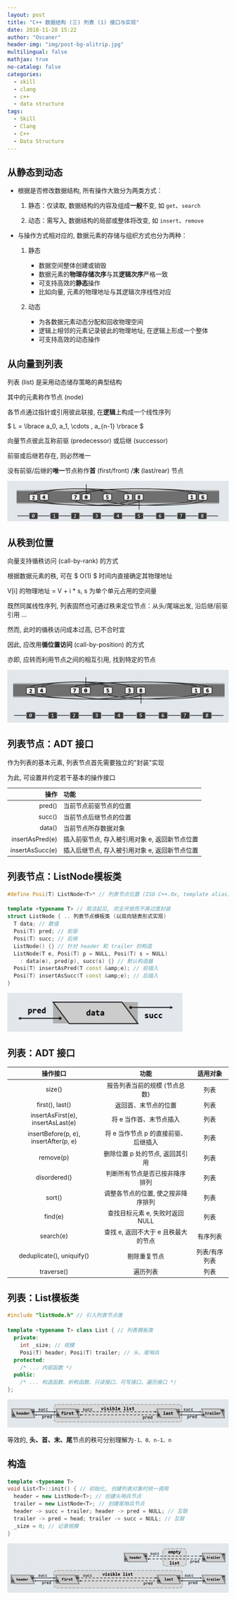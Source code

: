```yaml
---
layout: post
title: "C++ 数据结构 (三) 列表 (1) 接口与实现"
date: 2018-11-28 15:22
author: "Oscaner"
header-img: "img/post-bg-alitrip.jpg"
multilingual: false
mathjax: true
no-catalog: false
categories:
  - skill
  - clang
  - c++
  - data structure
tags:
  - Skill
  - Clang
  - C++
  - Data Structure
---
```


## 从静态到动态

- 根据是否修改数据结构, 所有操作大致分为两类方式：

    1. 静态：仅读取, 数据结构的内容及组成**一般**不变, 如 `get`、`search`

    2. 动态：需写入, 数据结构的局部或整体将改变, 如 `insert`、`remove`

- 与操作方式相对应的, 数据元素的存储与组织方式也分为两种：

    1. 静态

        - 数据空间整体创建或销毁
        - 数据元素的**物理存储次序**与其**逻辑次序**严格一致
        - 可支持高效的**静态**操作
        - 比如向量, 元素的物理地址与其逻辑次序线性对应

    2. 动态

        - 为各数据元素动态分配和回收物理空间
        - 逻辑上相邻的元素记录彼此的物理地址, 在逻辑上形成一个整体
        - 可支持高效的动态操作

## 从向量到列表

列表 (list) 是采用动态储存策略的典型结构

其中的元素称作节点 (node)

各节点通过指针或引用彼此联接, 在**逻辑**上构成一个线性序列

$ L = \lbrace a_0, a_1, \cdots , a_{n-1} \rbrace $

向量节点彼此互称前驱 (predecessor) 或后继 (successor)

前驱或后继若存在, 则必然唯一

没有前驱/后继的**唯一**节点称作**首** (first/front) /**末** (last/rear) 节点

![1.png](/assets/img/in-post/skill/data-structure/post-list-interface/1.png)

## 从秩到位置

向量支持循秩访问 (call-by-rank) 的方式

根据数据元素的秩, 可在 $ O(1) $ 时间内直接确定其物理地址

V[i] 的物理地址 = V + i * s, s 为单个单元占用的空间量

既然同属线性序列, 列表固然也可通过秩来定位节点：从头/尾端出发, 沿后继/前驱引用 ...

然而, 此时的循秩访问成本过高, 已不合时宜

因此, 应改用**循位置访问** (call-by-position) 的方式

亦即, 应转而利用节点之间的相互引用, 找到特定的节点

![2.png](/assets/img/in-post/skill/data-structure/post-list-interface/2.png)

## 列表节点：ADT 接口

作为列表的基本元素, 列表节点首先需要独立的"封装"实现

为此, 可设置并约定若干基本的操作接口

| 操作 | 功能 |
| --: | :-- |
| pred() | 当前节点前驱节点的位置 |
| succ() | 当前节点后继节点的位置 |
| data() | 当前节点所存数据对象  |
| insertAsPred(e) | 插入前驱节点, 存入被引用对象 e, 返回新节点位置 |
| insertAsSucc(e) | 插入后继节点, 存入被引用对象 e, 返回新节点位置 |

## 列表节点：ListNode模板类

```cpp
#define Posi(T) ListNode<T>* // 列表节点位置 (ISO C++.0x, template alias)

template <typename T> // 简洁起见, 完全开放而不再过度封装
struct ListNode { .. 列表节点模板类 (以双向链表形式实现)
  T data; // 数值
  Posi(T) pred; // 前驱
  Posi(T) succ; // 后继
  ListNode() {} // 针对 header 和 trailer 的构造
  ListNode(T e, Posi(T) p = NULL, Posi(T) s = NULL)
    : data(e), pred(p), succ(s) {} // 默认构造器
  Posi(T) insertAsPred(T const &amp;e); // 前插入
  Posi(T) insertAsSucc(T const &amp;e); // 后插入
}
```

![3.png](/assets/img/in-post/skill/data-structure/post-list-interface/3.png)

## 列表：ADT 接口

| 操作接口 | 功能 | 适用对象 |
| :--: | :--: | :--: |
| size() | 报告列表当前的规模 (节点总数) | 列表 |
| first(), last() | 返回首、末节点的位置 | 列表 |
| insertAsFirst(e), insertAsLast(e) | 将 e 当作首、末节点插入 | 列表 |
| insertBefore(p, e), insertAfter(p, e) | 将 e 当作节点 p 的直接前驱、后继插入 | 列表 |
| remove(p) | 删除位置 p 处的节点, 返回其引用 | 列表 |
| disordered() | 判断所有节点是否已按非降序排列 | 列表 |
| sort() | 调整各节点的位置, 使之按非降序排列 | 列表 |
| find(e) | 查找目标元素 e, 失败时返回 NULL | 列表 |
| search(e) | 查找 e, 返回不大于 e 且秩最大的节点 | 有序列表 |
| deduplicate(), uniquify() | 剔除重复节点 | 列表/有序列表 |
| traverse() | 遍历列表 | 列表 |

## 列表：List模板类

```cpp
#include "listNode.h" // 引入列表节点类

template <typename T> class List { // 列表模板类
  private:
    int _size; // 规模
    Posi(T) header; Posi(T) trailer; // 头、尾哨兵
  protected:
    /* ... 内部函数 */
  public:
    /* ... 构造函数、析构函数、只读接口、可写接口、遍历接口 */
};
```

![4.png](/assets/img/in-post/skill/data-structure/post-list-interface/4.png)

等效的, **头、首、末、尾**节点的秩可分别理解为`-1、0、n-1、n`

## 构造

```cpp
template <typename T>
void List<T>::init() { // 初始化, 创建列表对象时统一调用
  header = new ListNode<T>; // 创建头哨兵节点
  trailer = new ListNode<T>; // 创建尾哨兵节点
  header -> succ = trailer; header -> pred = NULL; // 互联
  trailer -> pred = head; trailer -> succ = NULL; // 互联
  _size = 0; // 记录规模
}
```

![5.png](/assets/img/in-post/skill/data-structure/post-list-interface/5.png)
